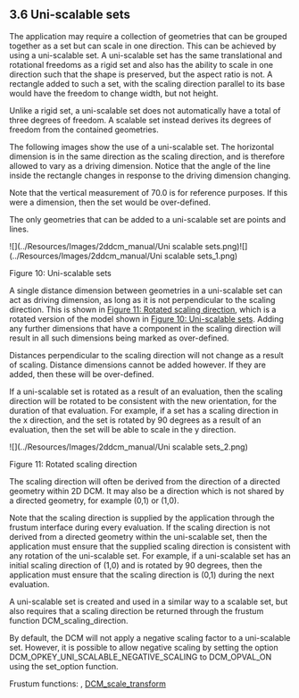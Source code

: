 ## 3.6 Uni-scalable sets

The application may require a collection of geometries that can be grouped together as a set but can scale in one direction. 
This can be achieved by using a uni-scalable set. 
A uni-scalable set has the same translational and rotational freedoms as a rigid set and also has the ability to scale in one direction such that the shape is preserved, but the aspect ratio is not. 
A rectangle added to such a set, with the scaling direction parallel to its base would have the freedom to change width, but not height.

Unlike a rigid set, a uni-scalable set does not automatically have a total of three degrees of freedom. 
A scalable set instead derives its degrees of freedom from the contained geometries.

The following images show the use of a uni-scalable set. 
The horizontal dimension is in the same direction as the scaling direction, and is therefore allowed to vary as a driving dimension. 
Notice that the angle of the line inside the rectangle changes in response to the driving dimension changing.

Note that the vertical measurement of 70.0 is for reference purposes. 
If this were a dimension, then the set would be over-defined.

The only geometries that can be added to a uni-scalable set are points and lines.

![](../Resources/Images/2ddcm_manual/Uni scalable sets.png)![](../Resources/Images/2ddcm_manual/Uni scalable sets_1.png)

Figure 10: Uni-scalable sets

A single distance dimension between geometries in a uni-scalable set can act as driving dimension, as long as it is not perpendicular to the scaling direction. 
This is shown in [Figure 11: Rotated scaling direction](#_Ref335832892), which is a rotated version of the model shown in [Figure 10: Uni-scalable sets](#_Ref466906949). Adding any further dimensions that have a component in the scaling direction will result in all such dimensions being marked as over-defined.

Distances perpendicular to the scaling direction will not change as a result of scaling. 
Distance dimensions cannot be added however. 
If they are added, then these will be over-defined.

If a uni-scalable set is rotated as a result of an evaluation, then the scaling direction will be rotated to be consistent with the new orientation, for the duration of that evaluation. 
For example, if a set has a scaling direction in the x direction, and the set is rotated by 90 degrees as a result of an evaluation, then the set will be able to scale in the y direction.

![](../Resources/Images/2ddcm_manual/Uni scalable sets_2.png)

Figure 11: Rotated scaling direction

The scaling direction will often be derived from the direction of a directed geometry within 2D DCM. 
It may also be a direction which is not shared by a directed geometry, for example (0,1) or (1,0).

Note that the scaling direction is supplied by the application through the frustum interface during every evaluation. 
If the scaling direction is not derived from a directed geometry within the uni-scalable set, then the application must ensure that the supplied scaling direction is consistent with any rotation of the uni-scalable set. 
For example, if a uni-scalable set has an initial scaling direction of (1,0) and is rotated by 90 degrees, then the application must ensure that the scaling direction is (0,1) during the next evaluation.

A uni-scalable set is created and used in a similar way to a scalable set, but also requires that a scaling direction be returned through the frustum function DCM\_scaling\_direction.

By default, the DCM will not apply a negative scaling factor to a uni-scalable set. 
However, it is possible to allow negative scaling by setting the option DCM\_OPKEY\_UNI\_SCALABLE\_NEGATIVE\_SCALING to DCM\_OPVAL\_ON using the set\_option function.

Frustum functions: , [DCM\_scale\_transform](17.3._Functions_for_outputting_change_information.md)

